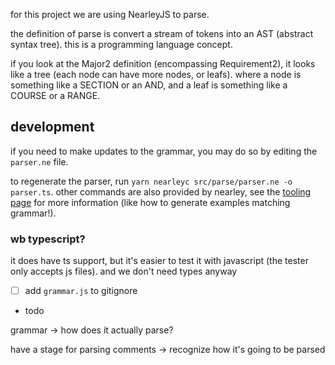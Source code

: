 for this project we are using NearleyJS to parse.

the definition of parse is convert a stream of tokens into an AST (abstract syntax tree). this is a programming language concept.

if you look at the Major2 definition (encompassing Requirement2), it looks like a tree (each node can have more nodes, or leafs). where a node is something like a SECTION or an AND, and a leaf is something like a COURSE or a RANGE.

## development

if you need to make updates to the grammar, you may do so by editing the `parser.ne` file.

to regenerate the parser, run `yarn nearleyc src/parse/parser.ne -o parser.ts`. other commands are also provided by nearley, see the [tooling page](https://nearley.js.org/docs/tooling) for more information (like how to generate examples matching grammar!).

### wb typescript?

it does have ts support, but it's easier to test it with javascript (the tester only accepts js files). and we don't need types anyway

- [ ] add `grammar.js` to gitignore
- todo

grammar -> how does it actually parse?

have a stage for parsing comments -> recognize how it's going to be parsed
